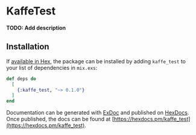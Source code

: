 # KaffeTest

**TODO: Add description**

## Installation

If [available in Hex](https://hex.pm/docs/publish), the package can be installed
by adding `kaffe_test` to your list of dependencies in `mix.exs`:

```elixir
def deps do
  [
    {:kaffe_test, "~> 0.1.0"}
  ]
end
```

Documentation can be generated with [ExDoc](https://github.com/elixir-lang/ex_doc)
and published on [HexDocs](https://hexdocs.pm). Once published, the docs can
be found at [https://hexdocs.pm/kaffe_test](https://hexdocs.pm/kaffe_test).

